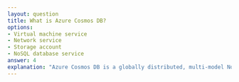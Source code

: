 ```yaml
---
layout: question
title: What is Azure Cosmos DB?
options:
- Virtual machine service
- Network service
- Storage account
- NoSQL database service
answer: 4
explanation: "Azure Cosmos DB is a globally distributed, multi-model NoSQL database service that provides high availability and low latency access to data."
---
```


